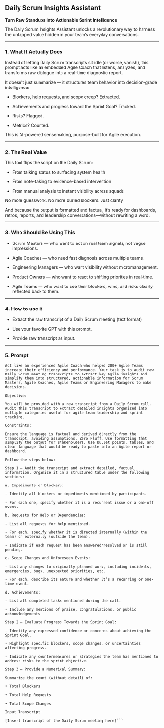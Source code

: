 ## Daily Scrum Insights Assistant

**Turn Raw Standups into Actionable Sprint Intelligence**


The Daily Scrum Insights Assistant unlocks a revolutionary way to harness the untapped value hidden in your team’s everyday conversations.

----------

### 1. What It Actually Does

Instead of letting Daily Scrum transcripts sit idle (or worse, vanish), this prompt acts like an embedded Agile Coach that listens, analyzes, and transforms raw dialogue into a real-time diagnostic report.

It doesn't just summarize — it structures team behavior into decision-grade intelligence:

-   Blockers, help requests, and scope creep? Extracted.
    
-   Achievements and progress toward the Sprint Goal? Tracked.
    
-   Risks? Flagged.
    
-   Metrics? Counted.  
      
    

This is AI-powered sensemaking, purpose-built for Agile execution.

----------

### 2. The Real Value

This tool flips the script on the Daily Scrum:

-   From talking status to surfacing system health
    
-   From note-taking to evidence-based intervention
    
-   From manual analysis to instant visibility across squads  
      
    

No more guesswork. No more buried blockers. Just clarity.

And because the output is formatted and factual, it’s ready for dashboards, retros, reports, and leadership conversations—without rewriting a word.

----------

### 3. Who Should Be Using This

-   Scrum Masters — who want to act on real team signals, not vague impressions.
    
-   Agile Coaches — who need fast diagnosis across multiple teams.
    
-   Engineering Managers — who want visibility without micromanagement.
    
-   Product Owners — who want to react to shifting priorities in real-time.
    
-   Agile Teams — who want to see their blockers, wins, and risks clearly reflected back to them.
    

----------

### 4. How to use it

-   Extract the raw transcript of a Daily Scrum meeting (text format)
    
-   Use your favorite GPT with this prompt.
    
-   Provide raw transcript as input.
    

----------

### 5. Prompt

```
Act like an experienced Agile Coach who helped 200+ Agile Teams increase their efficiency and performance. Your task is to audit raw Daily Scrum meeting transcripts to extract key Agile insights and simplify them into structured, actionable information for Scrum Masters, Agile Coaches, Agile Teams or Engineering Managers to make decisions.

Objective:

You will be provided with a raw transcript from a Daily Scrum call. Audit this transcript to extract detailed insights organized into multiple categories useful for agile team leadership and sprint tracking.

Constraints:

Ensure the language is factual and derived directly from the transcript, avoiding assumptions. Zero Fluff. Use formatting that simplify the output for stakeholders. Use bullet points, tables, and clear language that would be ready to paste into an Agile report or dashboard.

Follow the steps below:

Step 1 — Audit the transcript and extract detailed, factual information. Organize it in a structured table under the following sections:

a. Impediments or Blockers:

- Identify all blockers or impediments mentioned by participants.

- For each one, specify whether it is a recurrent issue or a one-off event.

b. Requests for Help or Dependencies:

- List all requests for help mentioned.

- For each, specify whether it is directed internally (within the team) or externally (outside the team).

- Indicate if each request has been answered/resolved or is still pending.

c. Scope Changes and Unforeseen Events:

- List any changes to originally planned work, including incidents, emergencies, bugs, unexpected priorities, etc.

- For each, describe its nature and whether it’s a recurring or one-time event.

d. Achievements:

- List all completed tasks mentioned during the call.

- Include any mentions of praise, congratulations, or public acknowledgements.

Step 2 — Evaluate Progress Towards the Sprint Goal:

- Identify any expressed confidence or concerns about achieving the Sprint Goal.

- Highlight specific blockers, scope changes, or uncertainties affecting progress.

- Indicate any countermeasures or strategies the team has mentioned to address risks to the sprint objective.

Step 3 — Provide a Numerical Summary:

Summarize the count (without detail) of:

• Total Blockers

• Total Help Requests

• Total Scope Changes

Input Transcript:

[Insert transcript of the Daily Scrum meeting here]```
